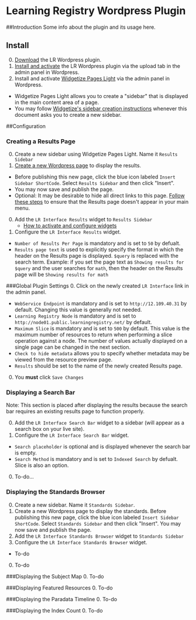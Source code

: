 Learning Registry Wordpress Plugin
===================
##Introduction
Some info about the plugin and its usage here.
## Install
0. [Download](https://github.com/mickmuzac/LR-Wordpress-Widget/archive/master.zip) the LR Wordpress plugin.
0. [Install and activate](http://codex.wordpress.org/Managing_Plugins#Installing_Plugins) the LR Wordpress plugin via the upload tab in the admin panel in Wordpress.
0. Install and activate [Widgetize Pages Light](http://wordpress.org/extend/plugins/widgetize-pages-light/) via the admin panel in Wordpress.
  * Widgetize Pages Light allows you to create a "sidebar" that is displayed in the main content area of a page.
  * You may follow [Widgetize's sidebar creation instructions](http://otwthemes.com/online-documentation-widgetize-pages-light/) whenever this document asks you to create a new sidebar.

##Configuration

### Creating a Results Page
0. Create a new sidebar using Widgetize Pages Light. Name it `Results Sidebar`
0. [Create a new Wordpress page](http://codex.wordpress.org/Pages#Creating_Pages) to display the results.
  * Before publishing this new page, click the blue icon labeled `Insert Sidebar ShortCode`. Select `Results Sidebar` and then click "Insert".
  * You may now save and publish the page.
  * Optional: It may be desirable to hide all direct links to this page. [Follow these steps](http://en.support.wordpress.com/menus/) to ensure that the Results page doesn't appear in your main menu.
0. Add the `LR Interface Results` widget to `Results Sidebar`
   * [How to activate and configure widgets](http://en.support.wordpress.com/widgets/)
0. Configure the `LR Interface Results` widget.
  * `Number of Results Per Page` is mandatory and is set to `50` by defualt.
  * `Results page text` is used to explicitly specify the format in which the header on the Results page is displayed. `$query` is replaced with the search term. Example: if you set the page text as `Showing results for $query` and the user searches for `math`, then the header on the Results page will be `Showing results for math`

###Global Plugin Settings
0. Click on the newly created `LR Interface` link in the admin panel.
  * `WebService Endpoint` is mandatory and is set to `http://12.109.40.31` by default. Changing this value is generally not needed.
  * `Learning Registry Node` is mandatory and is set to `http://node01.public.learningregistry.net/` by default.
  * `Maximum Slice` is mandatory and is set to `500` by default. This value is the maximum number of resources to return when performing a slice operation against a node. The number of values actually displayed on a single page can be changed in the next section.
  * `Check to hide metadata` allows you to specify whether metadata may be viewed from the resource preview page.
  * `Results` should be set to the name of the newly created Results page.
0. You **must** click `Save Changes`

### Displaying a Search Bar
Note: This section is placed after displaying the results because the search bar requires an existing results page to function properly.

0. Add the `LR Interface Search Bar` widget to a sidebar (will appear as a search box on your live site).
0. Configure the `LR Interface Search Bar` widget.
  * `Search placeholder` is optional and is displayed whenever the search bar is empty.
  * `Search Method` is mandatory and is set to `Indexed Search` by defualt. Slice is also an option.
0. To-do...

### Displaying the Standards Browser
0. Create a new sidebar. Name it `Standards Sidebar`.
0. Create a new Wordpress page to display the standards. Before publishing this new page, click the blue icon labeled `Insert Sidebar ShortCode`. Select `Standards Sidebar` and then click "Insert". You may now save and publish the page.
0. Add the `LR Interface Standards Browser` widget to `Standards Sidebar`
0. Configure the `LR Interface Standards Browser` widget.
  * To-do
0. To-do

###Displaying the Subject Map
0. To-do

###Displaying Featured Resources
0. To-do

###Displaying the Paradata Timeline
0. To-do

###Displaying the Index Count
0. To-do



